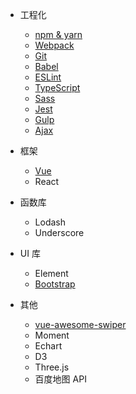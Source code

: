 + <p>工程化</p>

  + [npm & yarn](docs/deep/engineering/npm&yarn.md)
  + [Webpack](docs/deep/engineering/webpack.md)
  + [Git](docs/deep/engineering/git.md)
  + [Babel](docs/deep/engineering/babel.md)
  + [ESLint](docs/deep/engineering/eslint.md)
  + [TypeScript](docs/deep/engineering/typescript.md)
  + [Sass](docs/deep/engineering/sass.md)
  + [Jest](docs/deep/engineering/jest.md)
  + [Gulp](docs/deep/engineering/gulp.md)
  + [Ajax](docs/deep/engineering/ajax.md)

+ <p>框架</p>

  + [Vue](docs/deep/engineering/framework/vue.md)
  + React

+ <p>函数库</p>

  + Lodash
  + Underscore

+ <p>UI 库</p>

  + Element
  + [Bootstrap](docs/deep/engineering/libraries/bootstrap.md)

+ <p>其他</p>

  + [vue-awesome-swiper](docs/deep/engineering/libraries/vue-awesome-swiper.md)
  + Moment
  + Echart
  + D3
  + Three.js
  + 百度地图 API